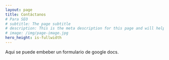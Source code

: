 ```yaml
---
layout: page
title: Contáctanos
# Para SEO
# subtitle: The page subtitle
# description: This is the meta description for this page and will help it appear in search engines
# image: /img/page-image.jpg
hero_height: is-fullwidth
---
```


Aqui se puede embeber un formulario de google docs.
